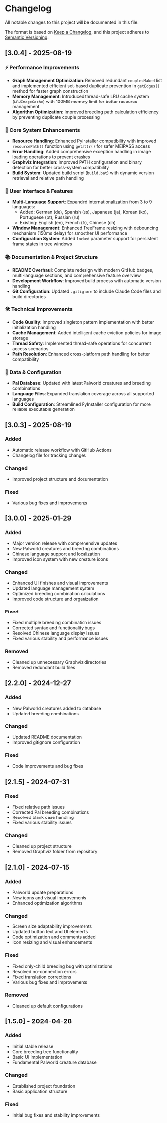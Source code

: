 # Changelog

All notable changes to this project will be documented in this file.

The format is based on [Keep a Changelog](https://keepachangelog.com/en/1.0.0/),
and this project adheres to [Semantic Versioning](https://semver.org/spec/v2.0.0.html).

## [3.0.4] - 2025-08-19

### ⚡ Performance Improvements
- **Graph Management Optimization**: Removed redundant `couplesMaked` list and implemented efficient set-based duplicate prevention in `getEdges()` method for faster graph construction
- **Memory Management**: Introduced thread-safe LRU cache system (`LRUImageCache`) with 100MB memory limit for better resource management
- **Algorithm Optimization**: Improved breeding path calculation efficiency by preventing duplicate couple processing

### 🔧 Core System Enhancements
- **Resource Handling**: Enhanced PyInstaller compatibility with improved `resourcePath()` function using `getattr()` for safer MEIPASS access
- **Error Handling**: Added comprehensive exception handling in image loading operations to prevent crashes
- **Graphviz Integration**: Improved PATH configuration and binary detection for better cross-system compatibility
- **Build System**: Updated build script (`build.bat`) with dynamic version retrieval and relative path handling

### 🎨 User Interface & Features  
- **Multi-Language Support**: Expanded internationalization from 3 to 9 languages:
  - Added: German (de), Spanish (es), Japanese (ja), Korean (ko), Portuguese (pt), Russian (ru)
  - Existing: English (en), French (fr), Chinese (ch)
- **Window Management**: Enhanced TreeFrame resizing with debouncing mechanism (150ms delay) for smoother UI performance
- **Configuration System**: Added `locked` parameter support for persistent frame states in tree windows

### 📚 Documentation & Project Structure
- **README Overhaul**: Complete redesign with modern GitHub badges, multi-language sections, and comprehensive feature overview
- **Development Workflow**: Improved build process with automatic version handling
- **Git Configuration**: Updated `.gitignore` to include Claude Code files and build directories

### 🛠️ Technical Improvements
- **Code Quality**: Improved singleton pattern implementation with better initialization handling
- **Cache Management**: Added intelligent cache eviction policies for image storage
- **Thread Safety**: Implemented thread-safe operations for concurrent access scenarios
- **Path Resolution**: Enhanced cross-platform path handling for better compatibility

### 🔄 Data & Configuration
- **Pal Database**: Updated with latest Palworld creatures and breeding combinations
- **Language Files**: Expanded translation coverage across all supported languages
- **Build Configuration**: Streamlined PyInstaller configuration for more reliable executable generation

## [3.0.3] - 2025-08-19

### Added
- Automatic release workflow with GitHub Actions
- Changelog file for tracking changes

### Changed
- Improved project structure and documentation

### Fixed
- Various bug fixes and improvements

## [3.0.0] - 2025-01-29

### Added
- Major version release with comprehensive updates
- New Palworld creatures and breeding combinations
- Chinese language support and localization
- Improved icon system with new creature icons

### Changed
- Enhanced UI finishes and visual improvements
- Updated language management system
- Optimized breeding combination calculations
- Improved code structure and organization

### Fixed
- Fixed multiple breeding combination issues
- Corrected syntax and functionality bugs
- Resolved Chinese language display issues
- Fixed various stability and performance issues

### Removed
- Cleaned up unnecessary Graphviz directories
- Removed redundant build files

## [2.2.0] - 2024-12-27

### Added
- New Palworld creatures added to database
- Updated breeding combinations

### Changed
- Updated README documentation
- Improved gitignore configuration

### Fixed
- Code improvements and bug fixes

## [2.1.5] - 2024-07-31

### Fixed
- Fixed relative path issues
- Corrected Pal breeding combinations
- Resolved blank case handling
- Fixed various stability issues

### Changed
- Cleaned up project structure
- Removed Graphviz folder from repository

## [2.1.0] - 2024-07-15

### Added
- Palworld update preparations
- New icons and visual improvements
- Enhanced optimization algorithms

### Changed
- Screen size adaptability improvements
- Updated button text and UI elements
- Code optimization and comments added
- Icon resizing and visual enhancements

### Fixed
- Fixed only-child breeding bug with optimizations
- Resolved no-connection errors
- Fixed translation corrections
- Various bug fixes and improvements

### Removed
- Cleaned up default configurations

## [1.5.0] - 2024-04-28

### Added
- Initial stable release
- Core breeding tree functionality
- Basic UI implementation
- Fundamental Palworld creature database

### Changed
- Established project foundation
- Basic application structure

### Fixed
- Initial bug fixes and stability improvements